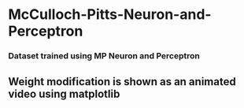 # McCulloch-Pitts-Neuron-and-Perceptron

<h3> Dataset trained using MP Neuron and Perceptron </h3> 
<h2> Weight modification is shown as an animated video using matplotlib </h2>
